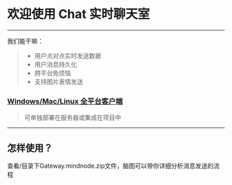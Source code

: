 # 欢迎使用 Chat 实时聊天室

------

我们能干嘛：

> * 用户点对点实时发送数据
> * 用户消息持久化
> * 跨平台免烦恼
> * 支持图片表情发送


### [Windows/Mac/Linux 全平台客户端](https://github.com/Magic-tricks/chat)

> 可单独部署在服务器或集成在项目中

------

## 怎样使用？
查看/目录下Gateway.mindnode.zip文件，脑图可以带你详细分析消息发送的流程

